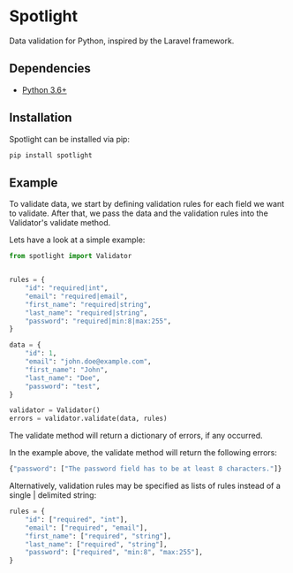 # Spotlight

Data validation for Python, inspired by the Laravel framework.

## Dependencies
* [Python 3.6+](https://www.python.org/)

## Installation

Spotlight can be installed via pip:

```bash
pip install spotlight
```

## Example

To validate data, we start by defining validation rules for each field we want to validate. After that, we pass the data and the validation rules into the Validator's validate method. 

Lets have a look at a simple example:

```python
from spotlight import Validator


rules = {
    "id": "required|int",
    "email": "required|email",
    "first_name": "required|string",
    "last_name": "required|string",
    "password": "required|min:8|max:255",
}

data = {
    "id": 1,
    "email": "john.doe@example.com",
    "first_name": "John",
    "last_name": "Doe",
    "password": "test",
}

validator = Validator()
errors = validator.validate(data, rules)
```

The validate method will return a dictionary of errors, if any occurred.

In the example above, the validate method will return the following errors:

```python
{"password": ["The password field has to be at least 8 characters."]}
```

Alternatively, validation rules may be specified as lists of rules instead of a single | delimited string:

```python
rules = {
    "id": ["required", "int"],
    "email": ["required", "email"],
    "first_name": ["required", "string"],
    "last_name": ["required", "string"],
    "password": ["required", "min:8", "max:255"],
}
```
